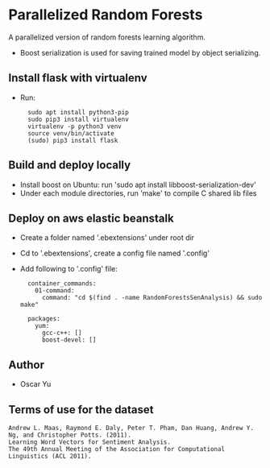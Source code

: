 # Parallelized Random Forests
A parallelized version of random forests learning algorithm.
* Boost serialization is used for saving trained model by object serializing.

## Install flask with virtualenv
* Run:

        sudo apt install python3-pip
        sudo pip3 install virtualenv
        virtualenv -p python3 venv
        source venv/bin/activate
        (sudo) pip3 install flask

## Build and deploy locally
* Install boost on Ubuntu: run 'sudo apt install libboost-serialization-dev'
* Under each module directories, run 'make' to compile C shared lib files

## Deploy on aws elastic beanstalk
* Create a folder named '.ebextensions' under root dir
* Cd to '.ebextensions', create a config file named '.config'
* Add following to '.config' file:


        container_commands:
          01-command:
            command: "cd $(find . -name RandomForestsSenAnalysis) && sudo make"

        packages:
          yum:
            gcc-c++: []
            boost-devel: []

## Author
* Oscar Yu

## Terms of use for the dataset

    Andrew L. Maas, Raymond E. Daly, Peter T. Pham, Dan Huang, Andrew Y. Ng, and Christopher Potts. (2011).
    Learning Word Vectors for Sentiment Analysis.
    The 49th Annual Meeting of the Association for Computational Linguistics (ACL 2011).
